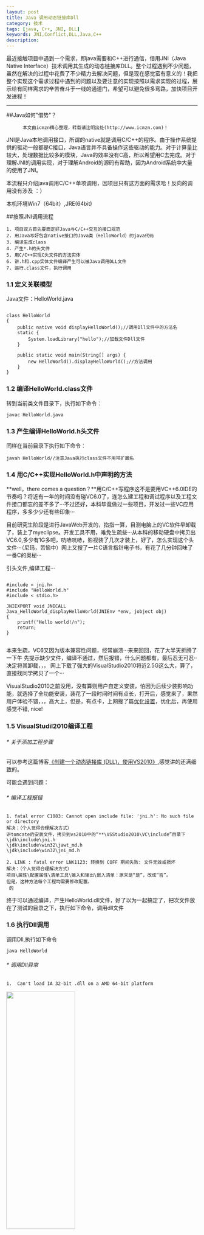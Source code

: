 ```yaml
---
layout: post
title: Java 调用动态链接库Dll
category: 技术
tags: [java, C++, JNI, DLL]
keywords: JNI,Conflict,DLL,Java,C++
description: 
---
```


最近接触项目中遇到一个需求，即java需要和C++进行通信，借用JNI（Java Native Interface）技术调用其生成的动态链接库DLL。整个过程遇到不少问题，虽然在解决的过程中花费了不少精力去解决问题，但是现在感觉蛮有意义的！我把整个实现这个需求过程中遇到的问题以及要注意的实现按照以需求实现的过程，展示给有同样需求的辛苦奋斗于一线的通道门，希望可以避免很多弯路，加快项目开发进程！
	
---


##Java如何"借势"？


		  本文由icmzn精心整理，转载请注明出处(http://www.icmzn.com)！

JNI是Java本地调用接口，所谓的native就是调用C/C++的程序。由于操作系统提供的驱动一般都是C接口，Java语言并不具备操作这些驱动的能力。对于计算量比较大，处理数据比较多的模块，Java的效率没有C高，所以希望用C去完成。对于理解JNI的调用实现，对于理解Android的源码有帮助，因为Android系统中大量的使用了JNI。

本流程只介绍java调用C/C++单项调用，因项目只有这方面的需求哈！反向的调用没有涉及 ：）

本机环境Win7（64bit）,JRE(64bit)


##按照JNI调用流程


	1. 项目双方首先要商定好Java与C/C++交互的接口规范
	2. 用Java写好包含native接口的Java类（HelloWorld）的java代码
	3. 编译生成class
	4. 产生*.h的头文件
	5. 用C/C++实现C头文件的方法实体
	6. 讲.h和.cpp实体文件编译产生可以被Java调用DLL文件
	7. 运行.class文件，执行调用

### 1.1 定义关联模型

Java文件：HelloWorld.java

<pre><code>
class HelloWorld
{
    public native void displayHelloWorld();//调用Dll文件中的方法名
    static {
        System.loadLibrary("hello");//加载文件Dll文件
    }
   
    public static void main(String[] args) {
        new HelloWorld().displayHelloWorld();//方法调用
    }
}
</code></pre>

### 1.2 编译HelloWorld.class文件

转到当前类文件目录下，执行如下命令：
	
	javac HelloWorld.java

### 1.3 产生编译HelloWorld.h头文件

同样在当前目录下执行如下命令：

	javah HelloWorld//注意Java执行class文件不用带扩展名


### 1.4 用C/C++实现HelloWorld.h中声明的方法


**well，there comes a question？**用C/C++写程序这不是要用VC++6.0IDE的节奏吗？将近有一年的时间没有碰VC6.0了，连怎么建工程和调试程序以及工程文件接口都忘的差不多了···不过还好，本科毕竟做过一些项目，开发过一些VC应用程序，多多少少还有些印象···

目前研究生阶段是进行JavaWeb开发的，掐指一算，目测电脑上的VC软件早卸载了，装上了myeclipse。开发工具不用，难免生疏些···从本科的移动硬盘中拷贝出VC6.0,多少有1G多吧，吭哧吭哧，影视装了几次才装上，好了，怎么实现这个头文件···（尼玛，苦恼中）网上又搜了一片C语言指针电子书，有花了几分钟回味了一番C的奥秘···

引头文件,编译工程···
	
<pre><code>
#include < jni.h>
#include "HelloWorld.h"
#include < stdio.h>

JNIEXPORT void JNICALL
Java_HelloWorld_displayHelloWorld(JNIEnv *env, jobject obj)
{
    printf("Hello world!/n");
    return;
}

</code></pre>

本来生疏，VC6又因为版本兼容性问题，经常崩溃···来来回回，花了大半天折腾了一下午
先提示缺少文件，编译不通过，然后报错，什么问题都有，最后忍无可忍··决定将其卸载，，，
网上下载了强大的VisualStudio2010将近2.5G这么大，算了，直接找同学拷贝了一个···

VisualStudio2010之前没用，没有算则用户自定义安装，怕因为后续少装影响功能，就选择了全功能安装，装花了一段时间时间有点长，打开后，感觉来了，果然用户体验不错，，，高大上，但是，有点卡，上网搜了篇[优化设置][youohua]，优化后，再使用感觉不错, nice!

[youohua]: http://blog.csdn.net/fengbingchun/article/details/8990408
 "VS2010运行速度优化汇总"


### 1.5 VisualStudil2010编译工程


###### * 关于添加工程步骤 

可以参考这篇博客[《创建一个动态链接库 (DLL)，使用VS2010》][new_project],感觉讲的还满细致的。

[new_project]: http://www.cnblogs.com/fickleness/archive/2013/06/25/3154665.html
"个人感觉还不错"

可能会遇到问题：

###### * 编译工程报错

	1. fatal error C1083: Cannot open include file: 'jni.h': No such file or directory 
	解决：（个人觉得合理解决方式）
	讲tomcate的安装文件，拷贝到vs2010中的“**\VSStudio2010\VC\include”目录下
	\jdk\include\jni.h
	\jdk\include\win32\jawt_md.h
	\jdk\include\win32\jni_md.h

	2. LINK : fatal error LNK1123: 转换到 COFF 期间失败: 文件无效或损坏
	解决：（个人觉得合理解决方式）
	项目\属性\配置属性\清单工具\输入和输出\嵌入清单：原来是“是”，改成“否”。
	但是，这种方法每个工程均需要修改配置。
	 的


终于可以通过编译，产生HelloWorld.dll文件，好了以为一起搞定了，把次文件放在了测试的目录之下，执行如下命令，调用dll文件
	
### 1.6 执行Dll调用

调用Dll,执行如下命令

	java HelloWorld

###### * 调用Dll异常

	1.  Can't load IA 32-bit .dll on a AMD 64-bit platform

<img src="/assets/images/tech/dll_32_64_jre.jpg" width="60%" height="40%">

问题描述是32bit的dll文件不能运行在64bit的环境下运行？？？？？

Why，然后查了一下我机器的环境，果然问题出在这里（在我的机器上），如在开篇之前交代了环境配置信息：

	1. java version "1.7.0_51" ：
	Java(TM) SE Runtime Environment (build 1.7.0_51-b13)
	Java HotSpot(TM) 64-Bit Server VM (build 24.51-b03, mixed mode)
	2. VisualStudio2010编译动态Dll文件，默认是Win32，所以编译出来的动态链接库是32bit


搜了一下解决方案

1. 重新下载一个32位的虚拟机，例如：jre-6u23-windows-i586.exe 
	
	32bitJRE可以调用32bit的Dll。可能会对系统造成影响。要调整myeclipse下的jre，以及本地环境jre保持一致，以及tomcate下的jre配置，都要保持一致。

2. tcnative-1.dll文件的64bit版本异常

	下载32位的tcnative-1.dll文件，替换Tomcat安装目录bin下的tcnative-1.dll文件。貌似也可以解决，但是也不是太合理

3. Windows 7 64bit和Visual Studio 2010下生成64位程序

	解决：（个人觉得合理解决方式）
	不需要调整整个系统，解铃还须系铃人呀···
	
	参考文档： [《如何：设置正确的目标框架和 CPU》][set_64bit_dll]

[set_64bit_dll]:http://msdn.microsoft.com/zh-cn/library/ff407621.aspx 
"详细步骤"
 	
7. 运行.class文件，执行调用
	
### 到此为止，可以正常用java程序去调用C/C++产生的DLL文件了，关于带参数的调用，说明稍后奉上···

参考文档：

1. [Jni中C++和Java的参数传递][JNI_0]
2. [Java Native Interface (JNI)][JNI_1]
3. [Windows平台上的JNI学习][JNI_2]
4. [System.load 和 System.loadLibrary详解][JNI_3]

 [JNI_0]: http://www.cnblogs.com/qinjunni/archive/2012/02/22/2362734.html
	"一指流砂"
 [JNI_1]:https://www3.ntu.edu.sg/home/ehchua/programming/java/JavaNativeInterface.html "专业讲述"
 [JNI_2]: http://www.cnblogs.com/mizhongqin/archive/2013/05/09/window_jni.html
	"抹去浮华,沉淀深度"
 [JNI_3]: http://m.blog.csdn.net/blog/yujina2008/19040783
 "yujina2008的专栏"

**··························（还想补充一下）·································**

**想说明一点，网上关于技术的帖子太乱了，并且都是大量重复的，有好的技术帖子，也有误导人的。推荐搭建关注国外的技术问答网站:[stackoverflow][nice_tec]**

[nice_tec]:http://stackoverflow.com/
 "很原汁原味的技术帖子"

还想补充的是上述问题 产生HelloWorld.dll文件的问题：因为不同的环境，对不熟悉VisualStudio2010的人来说（包括我在内），很难一步生成适合的DLL文件 如：

操作产生适合64bit虚拟机java执行环境调用的64bit的Dll vc2010配置结果图如下所示：


<img src="/assets/images/life/Dll_01.jpg" width="60%" height="40%">

（1）配置项目输出清单为“否”

<img src="/assets/images/life/Dll_02.jpg" width="60%" height="40%">

（2）配置解决方案的环境平台为“x64”和输出平台位x64

<img src="/assets/images/life/Dll_03.jpg" width="60%" height="40%">

（3）生成解决方案，在对等层次产生一个“x64”文件夹

<img src="/assets/images/life/Dll_04.jpg" width="60%" height="40%">

（4）点开“x64”文件夹，在其下产生位64bit环境执行的dll文件


---


看时间，已经是凌晨四点，休息休息岁吧，明天还要去实验室···苦逼的研究生生活···


想起了小时候看的动画片“一休 一休，休息 ~ 休息 ~ ”


<img src="/assets/images/life/l_be_U_true.jpg" width="100%" height="60%">

"修行的路总是孤独的，因为智慧必然来自孤独！"

虽然我不全然认同这句话，但是这句话也并无不没有道理!


COME ON!





	


